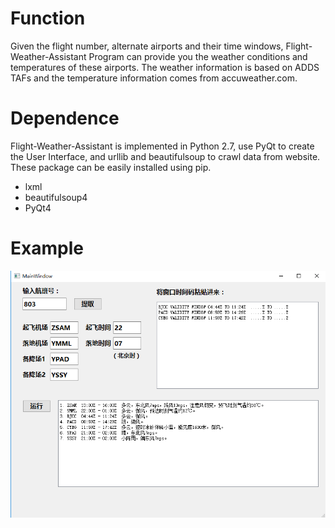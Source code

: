 # Function
Given the flight number, alternate airports and their time windows, Flight-Weather-Assistant Program can provide you the weather conditions and temperatures of these airports. The weather information is based on ADDS TAFs and the temperature information comes from accuweather.com.
# Dependence
Flight-Weather-Assistant is implemented in Python 2.7, use PyQt to create the User Interface, and urllib and beautifulsoup to crawl data from website. These package can be easily installed using pip.
- lxml
- beautifulsoup4
- PyQt4
# Example
![example pic](https://github.com/jiangguix/FIight-Weather-Assistant/blob/master/Screenshots/example.png)
